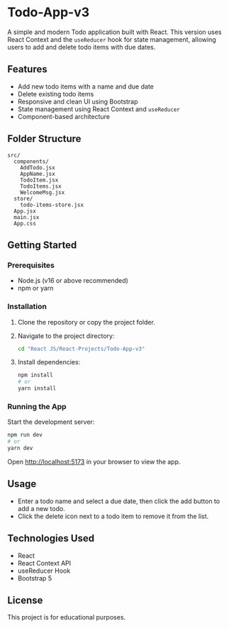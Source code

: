 # Todo-App-v3

A simple and modern Todo application built with React. This version uses React Context and the `useReducer` hook for state management, allowing users to add and delete todo items with due dates.

## Features

- Add new todo items with a name and due date
- Delete existing todo items
- Responsive and clean UI using Bootstrap
- State management using React Context and `useReducer`
- Component-based architecture

## Folder Structure

```
src/
  components/
    AddTodo.jsx
    AppName.jsx
    TodoItem.jsx
    TodoItems.jsx
    WelcomeMsg.jsx
  store/
    todo-items-store.jsx
  App.jsx
  main.jsx
  App.css
```

## Getting Started

### Prerequisites

- Node.js (v16 or above recommended)
- npm or yarn

### Installation

1. Clone the repository or copy the project folder.
2. Navigate to the project directory:

   ```sh
   cd "React JS/React-Projects/Todo-App-v3"
   ```

3. Install dependencies:

   ```sh
   npm install
   # or
   yarn install
   ```

### Running the App

Start the development server:

```sh
npm run dev
# or
yarn dev
```

Open [http://localhost:5173](http://localhost:5173) in your browser to view the app.

## Usage

- Enter a todo name and select a due date, then click the add button to add a new todo.
- Click the delete icon next to a todo item to remove it from the list.

## Technologies Used

- React
- React Context API
- useReducer Hook
- Bootstrap 5

## License

This project is for educational purposes.

